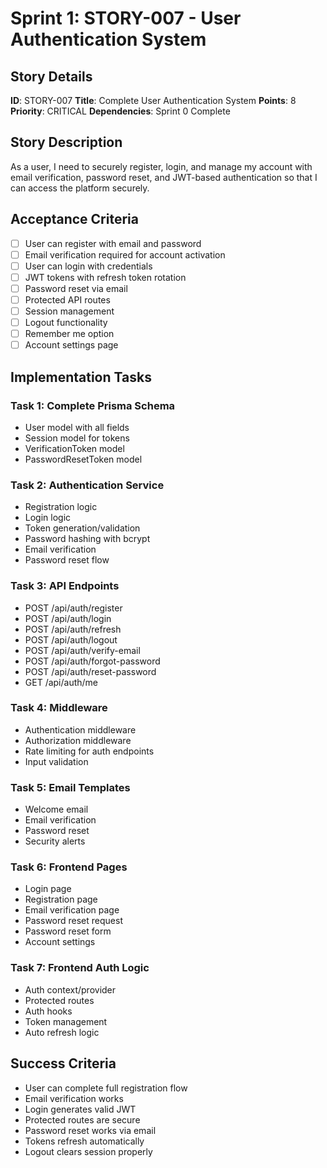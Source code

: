 # Sprint 1: STORY-007 - User Authentication System

## Story Details
**ID**: STORY-007
**Title**: Complete User Authentication System
**Points**: 8
**Priority**: CRITICAL
**Dependencies**: Sprint 0 Complete

## Story Description
As a user, I need to securely register, login, and manage my account with email verification, password reset, and JWT-based authentication so that I can access the platform securely.

## Acceptance Criteria
- [ ] User can register with email and password
- [ ] Email verification required for account activation
- [ ] User can login with credentials
- [ ] JWT tokens with refresh token rotation
- [ ] Password reset via email
- [ ] Protected API routes
- [ ] Session management
- [ ] Logout functionality
- [ ] Remember me option
- [ ] Account settings page

## Implementation Tasks

### Task 1: Complete Prisma Schema
- User model with all fields
- Session model for tokens
- VerificationToken model
- PasswordResetToken model

### Task 2: Authentication Service
- Registration logic
- Login logic
- Token generation/validation
- Password hashing with bcrypt
- Email verification
- Password reset flow

### Task 3: API Endpoints
- POST /api/auth/register
- POST /api/auth/login
- POST /api/auth/refresh
- POST /api/auth/logout
- POST /api/auth/verify-email
- POST /api/auth/forgot-password
- POST /api/auth/reset-password
- GET /api/auth/me

### Task 4: Middleware
- Authentication middleware
- Authorization middleware
- Rate limiting for auth endpoints
- Input validation

### Task 5: Email Templates
- Welcome email
- Email verification
- Password reset
- Security alerts

### Task 6: Frontend Pages
- Login page
- Registration page
- Email verification page
- Password reset request
- Password reset form
- Account settings

### Task 7: Frontend Auth Logic
- Auth context/provider
- Protected routes
- Auth hooks
- Token management
- Auto refresh logic

## Success Criteria
- User can complete full registration flow
- Email verification works
- Login generates valid JWT
- Protected routes are secure
- Password reset works via email
- Tokens refresh automatically
- Logout clears session properly